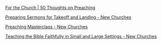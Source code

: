 
[For the Church | 50 Thoughts on Preaching](https://ftc.co/resource-library/blog-entries/50-thoughts-on-preaching)

[Preparing Sermons for Takeoff and Landing - New Churches](https://www.newchurches.com/resource/preparing-sermons-for-takeoff-and-landing)

[Preaching Masterclass - New Churches](https://www.newchurches.com/course/preaching/)

[Teaching the Bible Faithfully in Small and Large Settings - New Churches](https://www.newchurches.com/resource/teaching-the-bible-faithfully-in-small-and-large-settings/)

